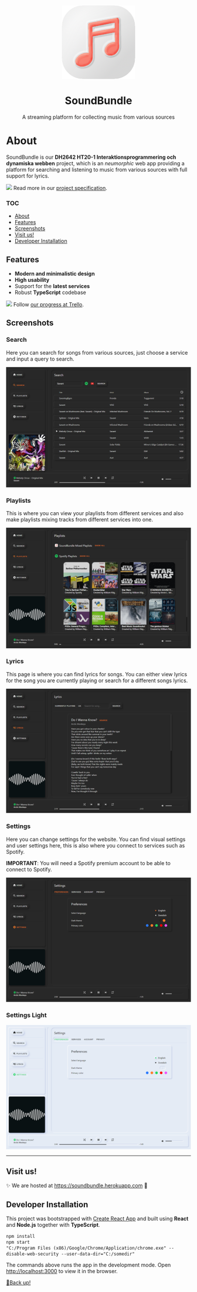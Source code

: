 <div align="center">
    <img src="src/images/soundBundle.png" width="200px"/>
    <h1>SoundBundle</h1>
    <p>A streaming platform for collecting music from various sources</p>
</div>







# About

SoundBundle is our **DH2642 HT20-1 Interaktionsprogrammering och dynamiska webben** project, which is an *neumorphic* web app providing a platform for searching and listening to music from various sources with full support for lyrics.

<span><img src="https://www.clipartmax.com/png/full/334-3344336_specification-for-wheat-grain-design-03-grain-harvest-specification-icon.png" width="25px"> Read more in our <a href="https://docs.google.com/document/d/1utB0_hyB3Sd4W2NWbWYI2HrTHzZCfNOXKaQLORdG7q4/edit?usp=sharing" target="_blank">project specification</a>.</span>



### TOC

* [About](#About)
* [Features](#Features)
* [Screenshots](#Screenshots)
* [Visit us!](#visit-us)
* [Developer Installation](#developer-installation)



## Features

- **Modern and minimalistic design**
- **High usability**
- Support for the **latest services**
- Robust **TypeScript** codebase

<span><img src="https://img.icons8.com/ios/452/trello.png" width="24px"> Follow <a href="https://trello.com/b/CBiWqL12" target="_blank">our progress at Trello</a>.</span>

## Screenshots

### Search

Here you can search for songs from various sources, just choose a service and input a query to search.

![Search](src/images/screenshots/search.png)

### Playlists

This is where you can view your playlists from different services and also make playlists mixing tracks from different services into one.

![Playlists](src/images/screenshots/playlists.png)

### Lyrics

This page is where you can find lyrics for songs. You can either view lyrics for the song you are currently playing or search for a different songs lyrics.

![Lyrics](src/images/screenshots/lyrics.png)

### Settings

Here you can change settings for the website. You can find visual settings and user settings here, this is also where you connect to services such as Spotify. 

<b>IMPORTANT</b>: You will need a Spotify premium account to be able to connect to Spotify.

![Settings Dark](src/images/screenshots/settings_1.png)

### Settings Light

![Settings Light](src/images/screenshots/settings_2.png)

---



## Visit us!

✨ We are hosted at https://soundbundle.herokuapp.com 🎉



## Developer Installation

This project was bootstrapped with [Create React App](https://github.com/facebook/create-react-app) and built using **React** and **Node.js** together with **TypeScript**.

```shell
npm install
npm start
"C:/Program Files (x86)/Google/Chrome/Application/chrome.exe" --disable-web-security --user-data-dir="C:/somedir"
```

The commands above runs the app in the development mode.
Open [http://localhost:3000](http://localhost:3000) to view it in the browser.

[🔺Back up!](#SoundBundle)